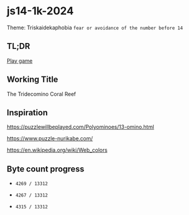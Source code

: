 # js14-1k-2024

Theme: Triskaidekaphobia `fear or avoidance of the number before 14`

## TL;DR

[Play game](https://supernapie.github.io/js14-1k-2024/game/)

## Working Title

The Tridecomino Coral Reef

## Inspiration

https://puzzlewillbeplayed.com/Polyominoes/13-omino.html

https://www.puzzle-nurikabe.com/

https://en.wikipedia.org/wiki/Web_colors

## Byte count progress

-     4269 / 13312
-     4267 / 13312
-     4315 / 13312

